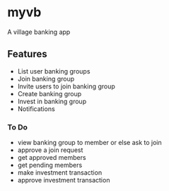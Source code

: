 # myvb

A village banking app

## Features
- List user banking groups
- Join banking group
- Invite users to join banking group
- Create banking group
- Invest in banking group
- Notifications

### To Do
- view banking group to member or else ask to join
- approve a join request
- get approved members
- get pending members
- make investment transaction
- approve investment transaction